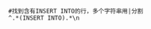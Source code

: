 <!--
 * @Author: guanjiajun www.guanjiajun@ewake.com
 * @Date: 2023-05-18 17:10:18
 * @LastEditors: guanjiajun www.guanjiajun@ewake.com
 * @LastEditTime: 2023-05-18 17:10:42
 * @FilePath: \studys\programming\正则\常用正则.md
 * @Description: 这是默认设置,请设置`customMade`, 打开koroFileHeader查看配置 进行设置: https://github.com/OBKoro1/koro1FileHeader/wiki/%E9%85%8D%E7%BD%AE
-->
```
#找到含有INSERT INTO的行，多个字符串用|分割
^.*(INSERT INTO).*\n
```